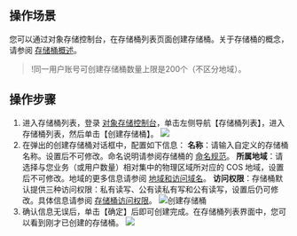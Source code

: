 ## 操作场景
您可以通过对象存储控制台，在存储桶列表页面创建存储桶。关于存储桶的概念，请参阅 [存储桶概述](https://cloud.tencent.com/document/product/436/13312)。

>!同一用户账号可创建存储桶数量上限是200个（不区分地域）。

## 操作步骤
1. 进入存储桶列表，登录 [对象存储控制台](https://console.cloud.tencent.com/cos5)，单击左侧导航【存储桶列表】，进入存储桶列表，然后单击【创建存储桶】。
![](https://main.qcloudimg.com/raw/93e5389ffd28949402e02a1cd4c5730c.png)
2. 在弹出的创建存储桶对话框中，配置如下信息：
**名称**：请输入自定义的存储桶名称。设置后不可修改。命名说明请参阅存储桶的 [命名规范](https://cloud.tencent.com/document/product/436/13312#.E5.91.BD.E5.90.8D.E8.A7.84.E8.8C.83)。
**所属地域**：请选择与您业务（或用户数量）相对集中的物理区域所对应的 COS 地域，设置后不可修改。地域的更多信息请参阅 [地域和访问域名](https://cloud.tencent.com/document/product/436/6224)。
**访问权限**：存储桶默认提供三种访问权限：私有读写、公有读私有写和公有读写，设置后仍可修改。具体信息请参阅 [存储桶访问权限](/document/product/436/13315)。
![创建存储桶](https://main.qcloudimg.com/raw/4bdc218ce75cc3b2b3438b6663b9b294.png)
3. 确认信息无误后，单击【确定】后即可创建完成。在存储桶列表界面中，您可以看到刚才已创建的存储桶。
![](https://main.qcloudimg.com/raw/b90ad17947a0ec530db87210f4b9027d.png)
